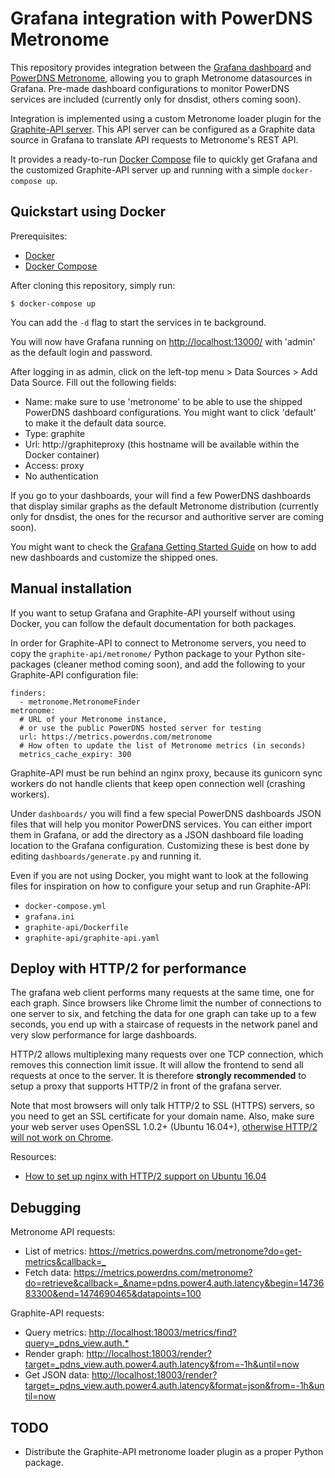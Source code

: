 # Grafana integration with PowerDNS Metronome

This repository provides integration between the [Grafana dashboard](http://grafana.org/) and [PowerDNS Metronome](https://github.com/ahupowerdns/metronome), allowing you to graph Metronome datasources in Grafana. Pre-made dashboard configurations to monitor PowerDNS services are included (currently only for dnsdist, others coming soon).

Integration is implemented using a custom Metronome loader plugin for the [Graphite-API server](http://graphite-api.readthedocs.io/en/latest/). This API server can be configured as a Graphite data source in Grafana to translate API requests to Metronome's REST API.

It provides a ready-to-run [Docker Compose](https://docs.docker.com/compose/) file to quickly get Grafana and the customized Graphite-API server up and running with a simple `docker-compose up`. 



## Quickstart using Docker

Prerequisites:

 * [Docker](https://docs.docker.com/engine/installation/)
 * [Docker Compose](https://docs.docker.com/compose/)

After cloning this repository, simply run:

    $ docker-compose up

You can add the `-d` flag to start the services in te background.

You will now have Grafana running on <http://localhost:13000/> with 'admin' as the default login and password.

After logging in as admin, click on the left-top menu > Data Sources > Add Data Source. Fill out the following fields:

 * Name: make sure to use 'metronome' to be able to use the shipped PowerDNS dashboard configurations. You might want to click 'default' to make it the default data source.
 * Type: graphite
 * Url: http://graphiteproxy (this hostname will be available within the Docker container)
 * Access: proxy
 * No authentication

If you go to your dashboards, your will find a few PowerDNS dashboards that display similar graphs as the default Metronome distribution (currently only for dnsdist, the ones for the recursor and authoritive server are coming soon).

You might want to check the [Grafana Getting Started Guide](http://docs.grafana.org/guides/gettingstarted/) on how to add new dashboards and customize the shipped ones.


## Manual installation

If you want to setup Grafana and Graphite-API yourself without using Docker, you can follow the default documentation for both packages.

In order for Graphite-API to connect to Metronome servers, you need to copy the `graphite-api/metronome/` Python package to your Python site-packages (cleaner method coming soon), and add the following to your Graphite-API configuration file:

    finders:
      - metronome.MetronomeFinder
    metronome:
      # URL of your Metronome instance,
      # or use the public PowerDNS hosted server for testing
      url: https://metrics.powerdns.com/metronome
      # How often to update the list of Metronome metrics (in seconds)
      metrics_cache_expiry: 300

Graphite-API must be run behind an nginx proxy, because its gunicorn sync workers do not handle clients that keep open connection well (crashing workers). 

Under `dashboards/` you will find a few special PowerDNS dashboards JSON files that will help you monitor PowerDNS services. You can either import them in Grafana, or add the directory as a JSON dashboard file loading location to the Grafana configuration. Customizing these is best done by editing `dashboards/generate.py` and running it.

Even if you are not using Docker, you might want to look at the following files for inspiration on how to configure your setup and run Graphite-API:

 * `docker-compose.yml`
 * `grafana.ini`
 * `graphite-api/Dockerfile`
 * `graphite-api/graphite-api.yaml`


## Deploy with HTTP/2 for performance

The grafana web client performs many requests at the same time, one for each graph. Since browsers like Chrome limit the number of connections to one server to six, and fetching the data for one graph can take up to a few seconds, you end up with a staircase of requests in the network panel and very slow performance for large dashboards.

HTTP/2 allows multiplexing many requests over one TCP connection, which removes this connection limit issue. It will allow the frontend to send all requests at once to the server. It is therefore **strongly recommended** to setup a proxy that supports HTTP/2 in front of the grafana server.

Note that most browsers will only talk HTTP/2 to SSL (HTTPS) servers, so you need to get an SSL certificate for your domain name. Also, make sure your web server uses OpenSSL 1.0.2+ (Ubuntu 16.04+), [otherwise HTTP/2 will not work on Chrome](https://www.nginx.com/blog/supporting-http2-google-chrome-users/).

Resources:

 * [How to set up nginx with HTTP/2 support on Ubuntu 16.04](https://www.digitalocean.com/community/tutorials/how-to-set-up-nginx-with-http-2-support-on-ubuntu-16-04) 


## Debugging

Metronome API requests:

 * List of metrics: <https://metrics.powerdns.com/metronome?do=get-metrics&callback=_>
 * Fetch data: <https://metrics.powerdns.com/metronome?do=retrieve&callback=_&name=pdns.power4.auth.latency&begin=1473683300&end=1474690465&datapoints=100>

Graphite-API requests:

 * Query metrics: <http://localhost:18003/metrics/find?query=_pdns_view.auth.*>
 * Render graph: <http://localhost:18003/render?target=_pdns_view.auth.power4.auth.latency&from=-1h&until=now>
 * Get JSON data: <http://localhost:18003/render?target=_pdns_view.auth.power4.auth.latency&format=json&from=-1h&until=now>


## TODO

 * Distribute the Graphite-API metronome loader plugin as a proper Python package.

